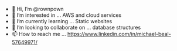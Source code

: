 - 👋 Hi, I’m @rownpown
- 👀 I’m interested in ... AWS and cloud services
- 🌱 I’m currently learning ... Static websites
- 💞️ I’m looking to collaborate on ... database structures
- 📫 How to reach me ... https://www.linkedin.com/in/michael-beal-57649971/

<!---
rownpown/rownpown is a ✨ special ✨ repository because its `README.md` (this file) appears on your GitHub profile.
You can click the Preview link to take a look at your changes.
--->
